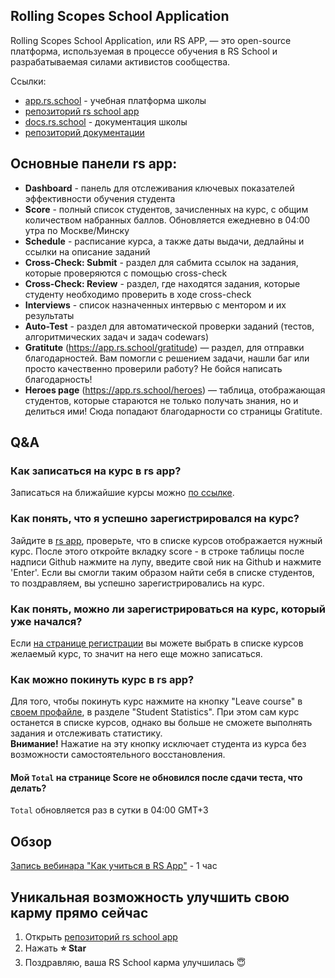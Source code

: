## Rolling Scopes School Application
Rolling Scopes School Application, или RS APP, — это open-source платформа, используемая в процессе обучения в RS School и разрабатываемая силами активистов сообщества.

Ссылки:
- [app.rs.school](https://app.rs.school) - учебная платформа школы
- [репозиторий rs school app](https://github.com/rolling-scopes/rsschool-app)
- [docs.rs.school](https://docs.rs.school) - документация школы
- [репозиторий документации](https://github.com/rolling-scopes-school/docs)

## Основные панели rs app:
- **Dashboard** - панель для отслеживания ключевых показателей эффективности обучения студента
- **Score** - полный список студентов, зачисленных на курс, с общим количеством набранных баллов. Обновляется ежедневно в 04:00 утра по Москве/Минску
- **Schedule** - расписание курса, а также даты выдачи, дедлайны и ссылки на описание заданий
- **Cross-Check: Submit** - раздел для сабмита ссылок на задания, которые проверяются с помощью cross-check
- **Cross-Check: Review** - раздел, где находятся задания, которые студенту необходимо проверить в ходе cross-check
- **Interviews** - список назначенных интервью с ментором и их результаты 
- **Auto-Test** - раздел для автоматической проверки заданий (тестов, алгоритмических задач и задач codewars)
- **Gratitute** (https://app.rs.school/gratitude) — раздел, для отправки благодарностей. Вам помогли с решением задачи, нашли баг или просто качественно проверили работу? Не бойся написать благодарность!
- **Heroes page** (https://app.rs.school/heroes) — таблица, отображающая студентов, которые стараются не только получать знания, но и делиться ими! Сюда попадают благодарности со страницы Gratitute.

## Q&A

### Как записаться на курс в rs app?
Записаться на ближайшие курсы можно [по ссылке](https://app.rs.school/registry/student).

### Как понять, что я успешно зарегистрировался на курс?
Зайдите в [rs app](https://app.rs.school/), проверьте, что в списке курсов отображается нужный курс. После этого откройте вкладку score - в строке таблицы после надписи Github нажмите на лупу, введите свой ник на Github и нажмите 'Enter'. Если вы смогли таким образом найти себя в списке студентов, то поздравляем, вы успешно зарегистрировались на курс.

### Как понять, можно ли зарегистрироваться на курс, который уже начался?
Если [на странице регистрации](https://app.rs.school/registry/student) вы можете выбрать в списке курсов желаемый курс, то значит на него еще можно записаться.

### Как можно покинуть курс в rs app?
Для того, чтобы покинуть курс нажмите на кнопку "Leave course" в [своем профайле](https://app.rs.school/profile), в разделе "Student Statistics". При этом сам курс останется в списке курсов, однако вы больше не сможете выполнять задания и отслеживать статистику.  
**Внимание!** Нажатие на эту кнопку исключает студента из курса без возможности самостоятельного восстановления.

#### Мой `Total` на странице Score не обновился после сдачи теста, что делать?
`Total` обновляется раз в сутки в 04:00 GMT+3

## Обзор
[Запись вебинара "Как учиться в RS App"](https://www.youtube.com/watch?v=v_69DaeZ7dM&feature=youtu.be) - 1 час 

## Уникальная возможность улучшить свою карму прямо сейчас
1. Открыть [репозиторий rs school app](https://github.com/rolling-scopes/rsschool-app)
2. Нажать **:star: Star**
3. Поздравляю, ваша RS School карма улучшилась :innocent:
